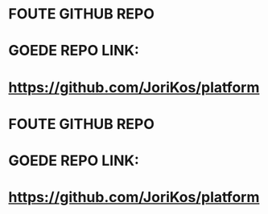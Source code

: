 # FOUTE GITHUB REPO
# GOEDE REPO LINK:
# https://github.com/JoriKos/platform
# FOUTE GITHUB REPO
# GOEDE REPO LINK:
# https://github.com/JoriKos/platform
